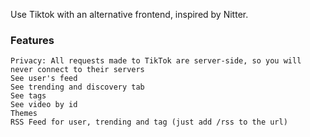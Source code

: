Use Tiktok with an alternative frontend, inspired by Nitter.

### Features

    Privacy: All requests made to TikTok are server-side, so you will never connect to their servers
    See user's feed
    See trending and discovery tab
    See tags
    See video by id
    Themes
    RSS Feed for user, trending and tag (just add /rss to the url)
